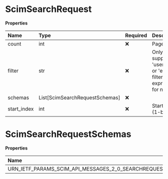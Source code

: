 # ScimSearchRequest

**Properties**

| Name        | Type                           | Required | Description                                                   |
| :---------- | :----------------------------- | :------- | :------------------------------------------------------------ |
| count       | int                            | ❌       | Page size                                                     |
| filter      | str                            | ❌       | Only support 'userName' or 'email' filter expressions for now |
| schemas     | List[ScimSearchRequestSchemas] | ❌       |                                                               |
| start_index | int                            | ❌       | Start index (1-based)                                         |

# ScimSearchRequestSchemas

**Properties**

| Name                                                | Type | Required | Description                                           |
| :-------------------------------------------------- | :--- | :------- | :---------------------------------------------------- |
| URN_IETF_PARAMS_SCIM_API_MESSAGES_2_0_SEARCHREQUEST | str  | ✅       | "urn:ietf:params:scim:api:messages:2.0:SearchRequest" |

<!-- This file was generated by liblab | https://liblab.com/ -->
